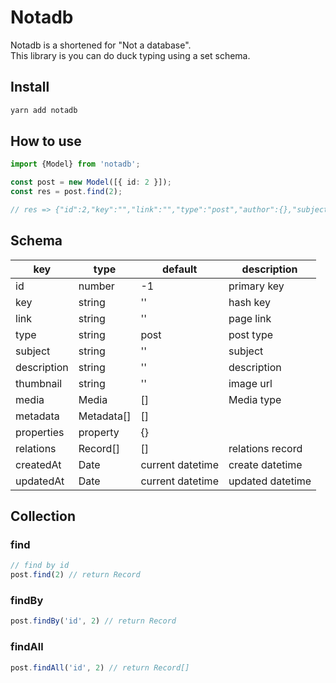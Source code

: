 # Notadb
Notadb is a shortened for "Not a database".  
This library is you can do duck typing using a set schema.

## Install
```bash
yarn add notadb
```
## How to use
```typescript
import {Model} from 'notadb';

const post = new Model([{ id: 2 }]);
const res = post.find(2);

// res => {"id":2,"key":"","link":"","type":"post","author":{},"subject":"","description":"","thumbnail":"","media":[],"properties":{},"metadata":[],"relations":[],"createdAt":"1977-01-01T00:00:00.0000","updatedAt":"1977-01-01T00:00:00.0000"}

```

## Schema
| key         | type       | default          | description      |
| ----------- | ---------- | ---------------- | ---------------- |
| id          | number     | -1               | primary key      |
| key         | string     | ''               | hash key         |
| link        | string     | ''               | page link        |
| type        | string     | post             | post type        |
| subject     | string     | ''               | subject          |
| description | string     | ''               | description      |
| thumbnail   | string     | ''               | image url        |
| media       | Media      | []               | Media type       |
| metadata    | Metadata[] | []               |                  |
| properties  | property   | {}               |                  |
| relations   | Record[]   | []               | relations record |
| createdAt   | Date       | current datetime | create datetime  |
| updatedAt   | Date       | current datetime | updated datetime |

## Collection
### find
```typescript
// find by id
post.find(2) // return Record
```
### findBy
```typescript
post.findBy('id', 2) // return Record
```
### findAll
```typescript
post.findAll('id', 2) // return Record[]
```